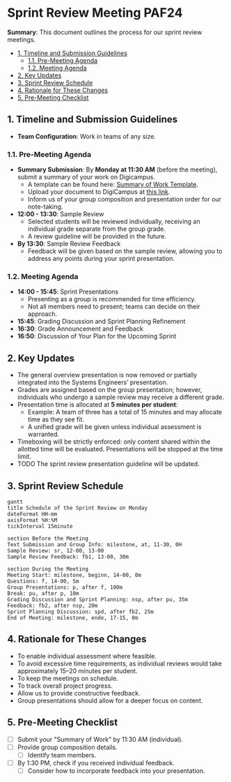 # Sprint Review Meeting PAF24

**Summary**: This document outlines the process for our sprint review meetings.

- [1. Timeline and Submission Guidelines](#1-timeline-and-submission-guidelines)
  - [1.1. Pre-Meeting Agenda](#11-pre-meeting-agenda)
  - [1.2. Meeting Agenda](#12-meeting-agenda)
- [2. Key Updates](#2-key-updates)
- [3. Sprint Review Schedule](#3-sprint-review-schedule)
- [4. Rationale for These Changes](#4-rationale-for-these-changes)
- [5. Pre-Meeting Checklist](#5-pre-meeting-checklist)

## 1. Timeline and Submission Guidelines

- **Team Configuration**: Work in teams of any size.

### 1.1. Pre-Meeting Agenda

- **Summary Submission**: By **Monday at 11:30 AM** (before the meeting), submit a summary of your work on Digicampus.
  - A template can be found here: [Summary of Work Template](./sprint_summary_template.md).
  - Upload your document to DigiCampus at [this link](https://digicampus.uni-augsburg.de/dispatch.php/course/files?cid=5b0c38206c78cc03880bc2e71997220f).
  - Inform us of your group composition and presentation order for our note-taking.
- **12:00 - 13:30**: Sample Review
  - Selected students will be reviewed individually, receiving an individual grade separate from the group grade.
  - A review guideline will be provided in the future.
- **By 13:30**: Sample Review Feedback
  - Feedback will be given based on the sample review, allowing you to address any points during your sprint presentation.

### 1.2. Meeting Agenda

- **14:00 - 15:45**: Sprint Presentations
  - Presenting as a group is recommended for time efficiency.
  - Not all members need to present; teams can decide on their approach.
- **15:45**: Grading Discussion and Sprint Planning Refinement
- **16:30**: Grade Announcement and Feedback
- **16:50**: Discussion of Your Plan for the Upcoming Sprint

## 2. Key Updates

- The general overview presentation is now removed or partially integrated into the Systems Engineers’ presentation.
- Grades are assigned based on the group presentation; however, individuals who undergo a sample review may receive a different grade.
- Presentation time is allocated at **5 minutes per student**:
  - Example: A team of three has a total of 15 minutes and may allocate time as they see fit.
  - A unified grade will be given unless individual assessment is warranted.
- Timeboxing will be strictly enforced: only content shared within the allotted time will be evaluated. Presentations will be stopped at the time limit.
- TODO The sprint review presentation guideline will be updated.

## 3. Sprint Review Schedule

```mermaid
gantt
title Schedule of the Sprint Review on Monday
dateFormat HH-mm
axisFormat %H:%M
tickInterval 15minute

section Before the Meeting
Text Submission and Group Info: milestone, at, 11-30, 0H
Sample Review: sr, 12-00, 13-00
Sample Review Feedback: fb1, 13-00, 30m

section During the Meeting
Meeting Start: milestone, beginn, 14-00, 0m
Questions: f, 14-00, 5m
Group Presentations: p, after f, 100m
Break: pu, after p, 10m
Grading Discussion and Sprint Planning: nsp, after pu, 35m
Feedback: fb2, after nsp, 20m
Sprint Planning Discussion: spd, after fb2, 25m
End of Meeting: milestone, ende, 17-15, 0m
```

## 4. Rationale for These Changes

- To enable individual assessment where feasible.
- To avoid excessive time requirements, as individual reviews would take approximately 15–20 minutes per student.
- To keep the meetings on schedule.
- To track overall project progress.
- Allow us to provide constructive feedback.
- Group presentations should allow for a deeper focus on content.

## 5. Pre-Meeting Checklist

- [ ] Submit your "Summary of Work" by 11:30 AM (individual).
- [ ] Provide group composition details.
  - [ ] Identify team members.
- [ ] By 1:30 PM, check if you received individual feedback.
  - [ ] Consider how to incorporate feedback into your presentation.
